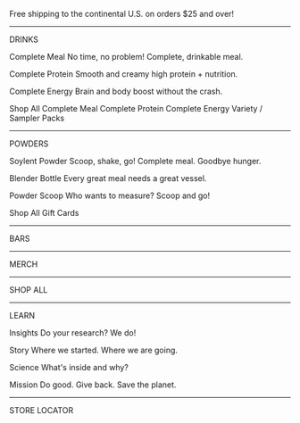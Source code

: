 Free shipping to the continental U.S. on orders $25 and over!

---

DRINKS

Complete Meal
No time, no problem! Complete, drinkable meal.

Complete Protein
Smooth and creamy high protein + nutrition.

Complete Energy
Brain and body boost without the crash.

Shop All
Complete Meal
Complete Protein
Complete Energy
Variety / Sampler Packs

---

POWDERS

Soylent Powder
Scoop, shake, go! Complete meal. Goodbye hunger.

Blender Bottle
Every great meal needs a great vessel.

Powder Scoop
Who wants to measure? Scoop and go!

Shop All
Gift Cards

---

BARS

---

MERCH

---

SHOP ALL

---

LEARN

Insights
Do your research? We do!

Story
Where we started. Where we are going.

Science
What's inside and why?

Mission
Do good. Give back. Save the planet.

---

STORE LOCATOR














